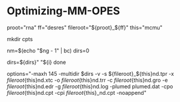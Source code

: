 # Optimizing-MM-OPES
proot="rna" ff="desres" fileroot="${proot}_${ff}" this="mcmu"

mkdir cpts

nm=$(echo "$ng - 1" | bc) dirs=0

dirs=${dirs}" "${i} done

options="-maxh 145 -multidir $dirs
-v -s ${fileroot}_${this}nd.tpr
-x ${fileroot}${this}nd.xtc
-o ${fileroot}${this}nd.trr
-c ${fileroot}${this}nd.gro
-e ${fileroot}${this}nd.edr
-g ${fileroot}${this}nd.log
-plumed plumed.dat
-cpo ${fileroot}${this}nd.cpt
-cpi ${fileroot}${this}_nd.cpt -noappend"
